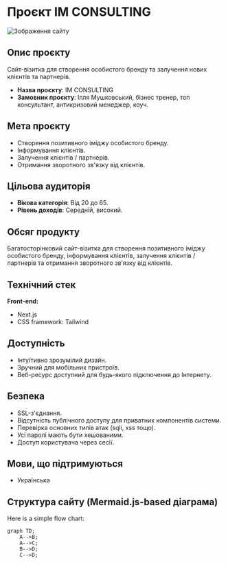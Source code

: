 # Проєкт IM CONSULTING

![Зображення сайту](https://im-consulting.vercel.app/_next/image?url=%2Fimages%2Fprocess%2Fprocess1.jpg&w=640&q=100)

## Опис проєкту

Сайт-візитка для створення особистого бренду та залучення нових клієнтів та партнерів.

- **Назва проєкту**: IM CONSULTING
- **Замовник проєкту**: Ілля Мушковський, бізнес тренер, топ консультант, антикризовий менеджер, коуч.

## Мета проєкту

- Створення позитивного іміджу особистого бренду.
- Інформування клієнтів.
- Залучення клієнтів / партнерів.
- Отримання зворотного зв'язку від клієнтів.

## Цільова аудиторія

- **Вікова категорія**: Від 20 до 65.
- **Рівень доходів**: Середній, високий.

## Обсяг продукту

Багатосторінковий сайт-візитка для створення позитивного іміджу особистого бренду, інформування клієнтів, залучення клієнтів / партнерів та отримання зворотного зв'язку від клієнтів.

## Технічний стек

**Front-end:**

- Next.js
- CSS framework: Tailwind

## Доступність

- Інтуїтивно зрозумілий дизайн.
- Зручний для мобільних пристроїв.
- Веб-ресурс доступний для будь-якого підключення до Інтернету.

## Безпека

- SSL-з'єднання.
- Відсутність публічного доступу для приватних компонентів системи.
- Перевірка основних типів атак (sqli, xss тощо).
- Усі паролі мають бути хешованими.
- Доступ користувача через сесії.

## Мови, що підтримуються

- Українська

## Структура сайту (Mermaid.js-based діаграма)

Here is a simple flow chart:

```mermaid
graph TD;
    A-->B;
    A-->C;
    B-->D;
    C-->D;
```

